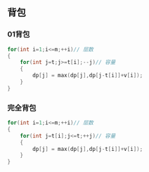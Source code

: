 ## 背包
### 01背包
```cpp
for(int i=1;i<=m;++i)// 层数
{
    for(int j=t;j>=t[i];--j)// 容量
    {
        dp[j] = max(dp[j],dp[j-t[i]]+v[i]);
    }
}
```

### 完全背包
```cpp
for(int i=1;i<=m;++i)// 层数
{
    for(int j=t[i];j<=t;++j)// 容量
    {
        dp[j] = max(dp[j],dp[j-t[i]]+v[i]);
    }
}
```
### 